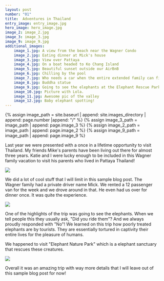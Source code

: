 ```yaml
---
layout: post
number: "01"
title:  Adventures in Thailand
entry_image: entry_image.jpg
hero_image: hero_image.jpg
image_2: image_2.jpg
image_3: image_3.jpg
image_9: image_9.jpg
additional_images:
    image_1.jpg: A view from the beach near the Wagner Condo
    image_2.jpg: Eating dinner at Mick's house
    image_3.jpg: View over Pattaya
    image_4.jpg: On a boat headed to Ko Chang Island
    image_5.jpg: Beautiful sunset outside our AirBnB
    image_6.jpg: Chilling by the pool
    image_7.jpg: Who needs a car when the entire extended family can fit on a moped
    image_8.jpg: Buddha statue
    image_9.jpg: Going to see the elephants at the Elephant Rescue Park!
    image_10.jpg: Picture with Lola.
    image_11.jpg: Awesome pic of the valley
    image_12.jpg: Baby elephant spotting!
---
```

{% assign image_path = site.baseurl | append: site.images_directory | append: page.number |append: "/" %}
{% assign image_3_path = image_path | append: page.image_3 %}
{% assign image_2_path = image_path | append: page.image_2 %}
{% assign image_9_path = image_path | append: page.image_9 %}

Last year we were presented with a once in a lifetime opportunity to visit Thailand. My friends Mike's parents have been
living out there for almost three years. Katie and I were lucky enough to be included in this Wagner family vacation
to visit his parents who lived in Pattaya Thailand!

<div class="image-wrap"><img class="blog-image" src="{{image_3_path}}"></div>

We did a lot of cool stuff that I will limit in this sample blog post. The Wagner family had a private driver name Mick.
We rented a 12 passenger van for the week and we drove around in that. He even had us over for dinner once. It was quite
the experience.

<div class="image-wrap"><img class="blog-image" src="{{image_2_path}}"></div>

One of the highlights of the trip was going to see the elephants. When we tell people this they usually ask, "Did you ride them"?
And we always proudly responded with "No"! We learned on this trip how poorly treated elephants are by tourists. They are
essentially tortured in captivity their entire lives for the pleasure of humans.

We happened to visit "Elephant Nature Park" which is a elephant sanctuary that rescues these creatures.

<div class="image-wrap"><img class="blog-image" src="{{image_9_path}}"></div>

Overall it was an amazing trip with way more details that I will leave out of this sample blog post for now!